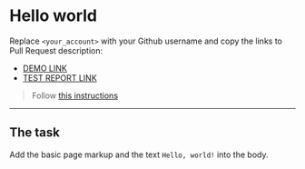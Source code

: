 # Hello world
Replace `<your_account>` with your Github username and copy the links to Pull Request description:
- [DEMO LINK](https://tkachukione.github.io/layout_hello-world/)
- [TEST REPORT LINK](https://tkachukione.github.io/layout_hello-world/report/html_report/)

> Follow [this instructions](https://github.com/mate-academy/layout_task-guideline#how-to-solve-the-layout-tasks-on-github)
___

## The task 
Add the basic page markup and the text `Hello, world!` into the body.
